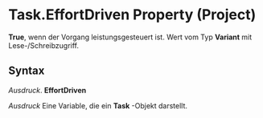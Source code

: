 
# Task.EffortDriven Property (Project)

 **True**, wenn der Vorgang leistungsgesteuert ist. Wert vom Typ **Variant** mit Lese-/Schreibzugriff.


## Syntax

 _Ausdruck_. **EffortDriven**

 _Ausdruck_ Eine Variable, die ein **Task** -Objekt darstellt.

